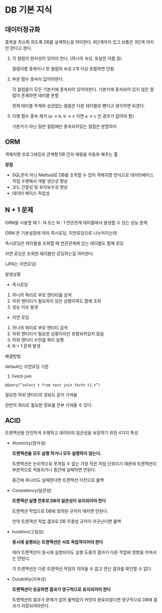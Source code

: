 # DB 기본 지식


## 데이터정규화

중복을 최소화 하도록 DB를 설계하는걸 의미한다.
6단계까지 있고 보통은 3단계 까지만 한다고 한다.

1. 각 컬럼이 원자성이 있어야 한다. (하나의 속성, 유일한 이름 등)
	
	컬럼이름 중복이나 한 컬럼의 속성 2개 이상 포함하면 안됨
2. 부분 함수 종속이 없어야한다.
   
   각 컬럼들이 모든 기본키에 종속되어 있어야한다. 
   기본키에 종속되어 있지 않은 컬럼이 존재하면 테이블 분할
   
   현재 테이블 주제와 상관없는 컬럼은 다른 테이블로 뺀다고 생각하면 되겠다.
3. 이행 함수 종속 제거 (a -> b, b -> c 이면 a -> c 인 경우가 없어야 함)

	기본키가 아닌 일반 컬럼에만 종속되어있는 컬럼은 분할하자


## ORM

객체지향 프로그래밍과 관계형 DB 간의 매핑을 자동화 해주는 툴

**장점**
* SQL문이 아닌 Method로 DB를 조작할 수 있어 객체지향 방식으로 데이터베이스 작업 수행해서 개발 생산성 향상
* 코드 간결성 및 유지보수성 향상
* 데이터 베이스 독립성

## N + 1 문제
ORM을 사용할 때 1 : N 또는 N : 1 연관관계 테이블에서 발생할 수 있는 성능 문제

ORM 은 기본설정에 따라 즉시로딩, 지연로딩으로 나누어지는데

즉시로딩은 테이블을 조회할 때 연관관계에 있는 테이블도 함께 로딩

지연 로딩은 조회한 테이블만 로딩하는걸 의미한다.

(JPA는 지연로딩)

발생상황

- 즉시로딩
1. 하나의 쿼리로 부모 앤티티를 검색
2. 하위 앤티티가 필요하지 않은 상황이여도 함께 조회
3. 성능 이슈 발생
- 지연 로딩
1. 하나의 쿼리로 부모 앤티티 검색
2. 하위 앤티티가 필요한 상황이지만 포함되어있지 않음
3. 하위 앤티티 수만큼 쿼리 실행
4. N + 1 문제 발생

해결방법

default는 지연로딩 기준

1. Fetch join

`@Query(”select t from test join fecth t2.t”)`

필요한 하위 앤티티의 정보도 같이 가져옴

한번의 쿼리로 필요한 정보를 전부 가져올 수 있다.

## ACID

트랜잭션을 안전하게 수행하고 데이터의 일관성을 보장하기 위한 4가지 특성

* Atomicity(원자성)
  
  **트랜잭션을 모두 실행 하거나 모두 실행하지 않는다.**

  트랜잭션은 논리적으로 쪼개질 수 없는 가장 작은 작업 단위이기 때문에 트랜잭션이 부분적으로 적용되거나 중간에 실패하면 안된다.

  중간에 하나라도 실패한다면 트랜잭션 이전으로 롤백
* Consistency(일관성)

   **트랜잭션 실행 전후로 DB의 일관성이 유지되어야 한다**

   트랜잭션 작업으로 DB에 정의된 규칙이 깨지면 안된다.

   만약 트랜잭션 작업 결과로 DB 무결성 규칙이 어긋난다면 롤백
* Isolation(고립성)

   **동시에 실행되는 트랜잭션은 서로 독립적이어야 한다**

   여러 트랜잭션이 동시에 실행되어도 실행 도중의 결과가 다른 작업에 영향을 끼쳐서는 안된다.

   각 트랜잭션은 다른 트랜잭션 작업의 끼어들 수 없고 연산 결과를 확인할 수 없다.
* Durability(지속성)

   **트랜잭션이 성공하면 결과가 영구적으로 유지되어야 한다**

   트랜잭션의 결과가 문제가 없어 롤백없이 커밋이 완료되었다면 영구적으로 DB에 결과가 저장되어야한다.